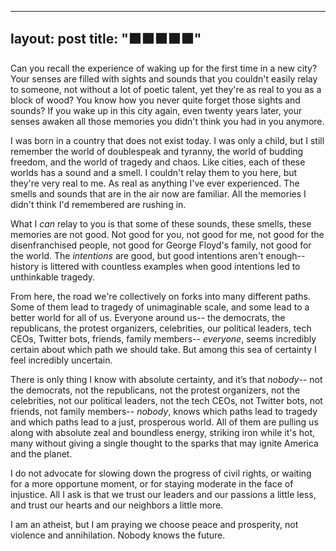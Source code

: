 
---
layout: post
title:  "⬛⬛⬛⬛⬛"
---

Can you recall the experience of waking up for the first time in a new
city? Your senses are filled with sights and sounds that you couldn't
easily relay to someone, not without a lot of poetic talent, yet
they're as real to you as a block of wood? You know how you never
quite forget those sights and sounds? If you wake up in this city
again, even twenty years later, your senses awaken all those memories
you didn't think you had in you anymore.

I was born in a country that does not exist today. I was only a child,
but I still remember the world of doublespeak and tyranny, the world
of budding freedom, and the world of tragedy and chaos. Like cities,
each of these worlds has a sound and a smell. I couldn't relay them to
you here, but they're very real to me. As real as anything I've ever
experienced. The smells and sounds that are in the air now are
familiar. All the memories I didn't think I'd remembered are rushing
in.

What I _can_ relay to you is that some of these sounds, these smells,
these memories are not good. Not good for you, not good for me, not
good for the disenfranchised people, not good for George Floyd's
family, not good for the world. The _intentions_ are good, but good
intentions aren't enough-- history is littered with countless examples
when good intentions led to unthinkable tragedy.

From here, the road we're collectively on forks into many different
paths. Some of them lead to tragedy of unimaginable scale, and some
lead to a better world for all of us. Everyone around us-- the
democrats, the republicans, the protest organizers, celebrities, our
political leaders, tech CEOs, Twitter bots, friends, family members--
_everyone_, seems incredibly certain about which path we should take.
But among this sea of certainty I feel incredibly uncertain.

There is only thing I know with absolute certainty, and it’s that
_nobody_-- not the democrats, not the republicans, not the protest
organizers, not the celebrities, not our political leaders, not the
tech CEOs, not Twitter bots, not friends, not family members--
_nobody_, knows which paths lead to tragedy and which paths lead to a
just, prosperous world. All of them are pulling us along with absolute
zeal and boundless energy, striking iron while it's hot, many without
giving a single thought to the sparks that may ignite America and the
planet.

I do not advocate for slowing down the progress of civil rights, or
waiting for a more opportune moment, or for staying moderate in the
face of injustice. All I ask is that we trust our leaders and our
passions a little less, and trust our hearts and our neighbors a
little more.

I am an atheist, but I am praying we choose peace and prosperity, not
violence and annihilation. Nobody knows the future.

